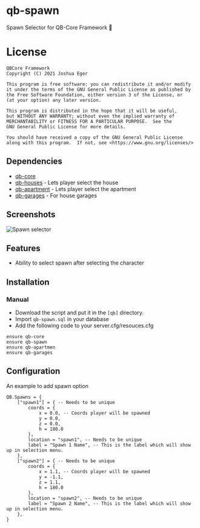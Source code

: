 # qb-spawn
Spawn Selector for QB-Core Framework :eagle:

# License

    QBCore Framework
    Copyright (C) 2021 Joshua Eger

    This program is free software: you can redistribute it and/or modify
    it under the terms of the GNU General Public License as published by
    the Free Software Foundation, either version 3 of the License, or
    (at your option) any later version.

    This program is distributed in the hope that it will be useful,
    but WITHOUT ANY WARRANTY; without even the implied warranty of
    MERCHANTABILITY or FITNESS FOR A PARTICULAR PURPOSE.  See the
    GNU General Public License for more details.

    You should have received a copy of the GNU General Public License
    along with this program.  If not, see <https://www.gnu.org/licenses/>


## Dependencies
- [qb-core](https://github.com/qbcore-framework/qb-core)
- [qb-houses](https://github.com/qbcore-framework/qb-houses) - Lets player select the house
- [qb-apartment](https://github.com/qbcore-framework/qb-apartment) - Lets player select the apartment
- [qb-garages](https://github.com/qbcore-framework/qb-houses) - For house garages

## Screenshots
![Spawn selector](https://i.imgur.com/nz0mPGe.png)

## Features
- Ability to select spawn after selecting the character

## Installation
### Manual
- Download the script and put it in the `[qb]` directory.
- Import `qb-spawn.sql` in your database
- Add the following code to your server.cfg/resouces.cfg
```
ensure qb-core
ensure qb-spawn
ensure qb-apartmen
ensure qb-garages
```

## Configuration
An example to add spawn option
```
QB.Spawns = {
    ["spawn1"] = { -- Needs to be unique
        coords = {
            x = 0.0, -- Coords player will be spawned
            y = 0.0, 
            z = 0.0, 
            h = 180.0
        },
        location = "spawn1", -- Needs to be unique
        label = "Spawn 1 Name", -- This is the label which will show up in selection menu.
    },
    ["spawn2"] = { -- Needs to be unique
        coords = {
            x = 1.1, -- Coords player will be spawned
            y = -1.1, 
            z = 1.1, 
            h = 180.0 
        }, 
        location = "spawn2", -- Needs to be unique
        label = "Spawn 2 Name", -- This is the label which will show up in selection menu.
    },
}
```
